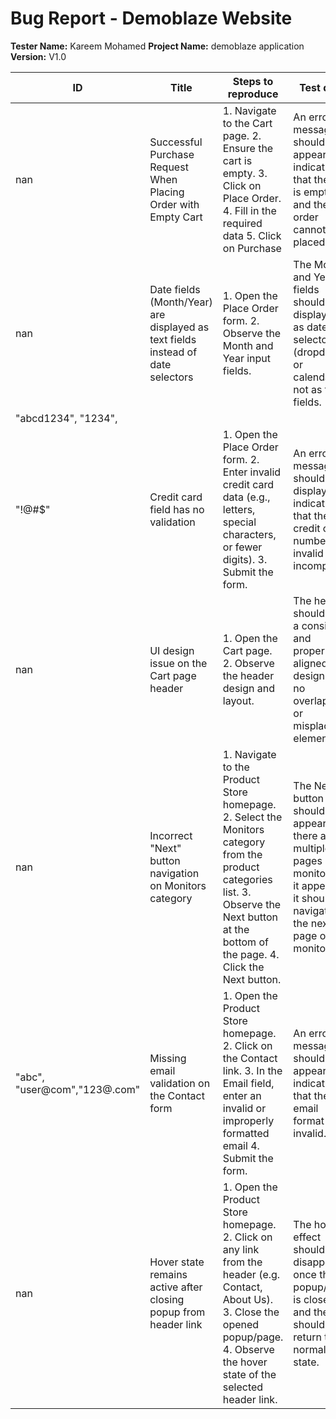 # Bug Report - Demoblaze Website
**Tester Name:** Kareem Mohamed
**Project Name:** demoblaze application
**Version:** V1.0

| ID   | Title                                                  | Steps to reproduce | Test data | Expected results                                           | Actual results                                            | Severity  | Priority | Attachments | Status |
| ---- | ------------------------------------------------------ | ------------------- | -------- | ----------------------------------------------------------- | ----------------------------------------------------------- | -------- | -------- | ----------- | ------ |
| nan | Successful Purchase Request When Placing Order with Empty Cart | 1. Navigate to the Cart page. 2. Ensure the cart is empty. 3. Click on Place Order. 4. Fill in the required data 5. Click on Purchase | An error message should appear indicating that the cart is empty and the order cannot be placed. | A "Purchase Request Successful" message appears, despite the cart being empty. | Critical | High | nan | New |  |
| nan | Date fields (Month/Year) are displayed as text fields instead of date selectors | 1. Open the Place Order form. 2. Observe the Month and Year input fields. | The Month and Year fields should be displayed as date selectors (dropdown or calendar), not as text fields. | The Month and Year fields are displayed as plain text inputs, which can lead to incorrect formatting. | Medium | Medium | nan | New |  |
| "abcd1234", "1234", 
"!@#$" | Credit card field has no validation | 1. Open the Place Order form. 2. Enter invalid credit card data (e.g., letters, special characters, or fewer digits). 3. Submit the form. | An error message should be displayed, indicating that the credit card number is invalid or incomplete. | No validation occurs, and the order is submitted successfully despite invalid credit card input. | High | Critical | nan | New |  |
| nan | UI design issue on the Cart page header | 1. Open the Cart page. 2. Observe the header design and layout. | The header should have a consistent and properly aligned design with no overlapping or misplaced elements. | The header design is distorted, with elements overlapping or improperly positioned, as shown in the screenshot. | Medium | Medium | nan | New |  |
| nan | Incorrect "Next" button navigation on Monitors category | 1. Navigate to the Product Store homepage. 2. Select the Monitors category from the product categories list. 3. Observe the Next button at the bottom of the page. 4. Click the Next button. | The Next button should only appear if there are multiple pages of monitors. If it appears, it should navigate to the next page of monitors. | The Next button appears even when there is only one page, and clicking it navigates to the Laptops category. | Medium | High | nan | New |  |
| "abc", "user@com","123@.com" | Missing email validation on the Contact form | 1. Open the Product Store homepage. 2. Click on the Contact link. 3. In the Email field, enter an invalid or improperly formatted email  4. Submit the form. | An error message should appear, indicating that the email format is invalid. | The form is submitted successfully without any validation or error message for the incorrect email format. | High | Critical | nan | New |  |
| nan | Hover state remains active after closing popup from header link | 1. Open the Product Store homepage. 2. Click on any link from the header (e.g. Contact, About Us). 3. Close the opened popup/page. 4. Observe the hover state of the selected header link. | The hover effect should disappear once the popup/page is closed, and the link should return to its normal state. | The hover effect remains active on the selected header link even after closing the popup/page. | Low | Medium | nan | New |  |